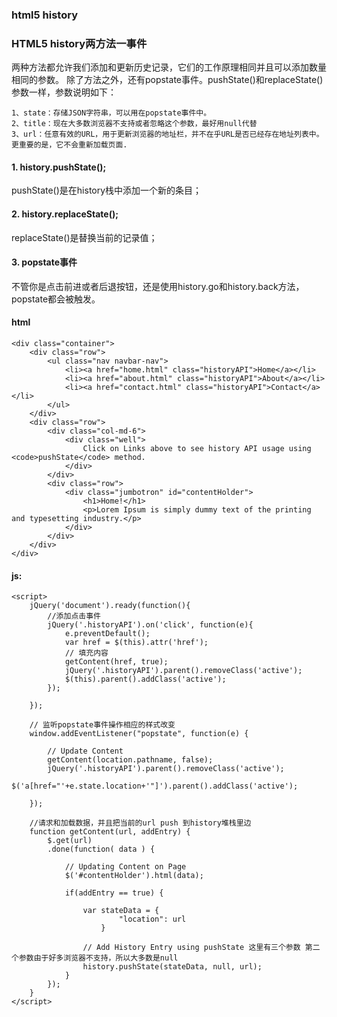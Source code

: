 ### html5 history
### HTML5 history两方法一事件
两种方法都允许我们添加和更新历史记录，它们的工作原理相同并且可以添加数量相同的参数。
除了方法之外，还有popstate事件。pushState()和replaceState()参数一样，参数说明如下：
```
1、state：存储JSON字符串，可以用在popstate事件中。
2、title：现在大多数浏览器不支持或者忽略这个参数，最好用null代替
3、url：任意有效的URL，用于更新浏览器的地址栏，并不在乎URL是否已经存在地址列表中。更重要的是，它不会重新加载页面.
```
#### 1. history.pushState();
pushState()是在history栈中添加一个新的条目；

#### 2. history.replaceState();
replaceState()是替换当前的记录值；

#### 3. popstate事件
不管你是点击前进或者后退按钮，还是使用history.go和history.back方法，popstate都会被触发。

#### html
```
<div class="container">
    <div class="row">
        <ul class="nav navbar-nav">
            <li><a href="home.html" class="historyAPI">Home</a></li>
            <li><a href="about.html" class="historyAPI">About</a></li>
            <li><a href="contact.html" class="historyAPI">Contact</a></li>
        </ul>
    </div>
    <div class="row">
        <div class="col-md-6">
            <div class="well">
                Click on Links above to see history API usage using <code>pushState</code> method.
            </div>
        </div>
        <div class="row">   
            <div class="jumbotron" id="contentHolder">
                <h1>Home!</h1>
                <p>Lorem Ipsum is simply dummy text of the printing and typesetting industry.</p>
            </div>
        </div>
    </div>
</div>
```
#### js:
```
<script>
    jQuery('document').ready(function(){
        //添加点击事件
        jQuery('.historyAPI').on('click', function(e){
            e.preventDefault();
            var href = $(this).attr('href');
            // 填充内容
            getContent(href, true);
            jQuery('.historyAPI').parent().removeClass('active');
            $(this).parent().addClass('active');
        });

    });

    // 监听popstate事件操作相应的样式改变  
    window.addEventListener("popstate", function(e) {

        // Update Content
        getContent(location.pathname, false);
        jQuery('.historyAPI').parent().removeClass('active');
        $('a[href="'+e.state.location+'"]').parent().addClass('active');

    });
    
    //请求和加载数据，并且把当前的url push 到history堆栈里边  
    function getContent(url, addEntry) {
        $.get(url)
        .done(function( data ) {

            // Updating Content on Page
            $('#contentHolder').html(data);

            if(addEntry == true) {

                var stateData = {
                        "location": url 
                    }

                // Add History Entry using pushState 这里有三个参数 第二个参数由于好多浏览器不支持，所以大多数是null
                history.pushState(stateData, null, url);	
            }
        });
    }
</script>	
```

